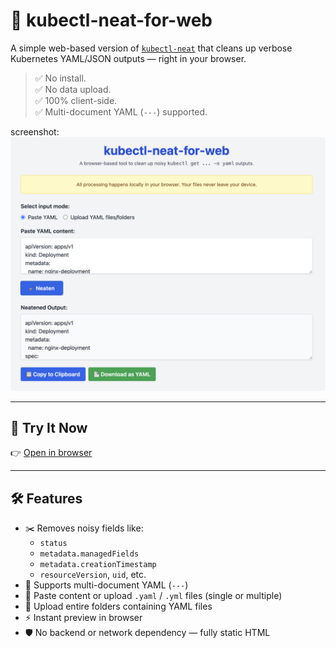 # 🧹 kubectl-neat-for-web

A simple web-based version of [`kubectl-neat`](https://github.com/itaysk/kubectl-neat) that cleans up verbose Kubernetes YAML/JSON outputs — right in your browser.

> ✅ No install.  
> ✅ No data upload.  
> ✅ 100% client-side.  
> ✅ Multi-document YAML (`---`) supported.

screenshot: ![Screenshot](https://raw.githubusercontent.com/phamthainb/kubectl-neat-for-web/master/image.png)

---

## 🚀 Try It Now

👉 [Open in browser](https://phamthainb.github.io/kubectl-neat-for-web)

---

## 🛠 Features

- ✂️ Removes noisy fields like:
  - `status`
  - `metadata.managedFields`
  - `metadata.creationTimestamp`
  - `resourceVersion`, `uid`, etc.
- 📎 Supports multi-document YAML (`---`)
- 📄 Paste content or upload `.yaml` / `.yml` files (single or multiple)
- 📁 Upload entire folders containing YAML files
- ⚡ Instant preview in browser
- 🛡 No backend or network dependency — fully static HTML

